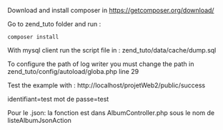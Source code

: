 Download and install composer in https://getcomposer.org/download/

Go to zend_tuto folder  and run :
```
composer install
```
With mysql client run the script file in : zend_tuto/data/cache/dump.sql

To configure the path of log writer you must change the path in zend_tuto/config/autoload/globa.php line 29

Test the example with : http://localhost/projetWeb2/public/success

identifiant=test
mot de passe=test




Pour le .json:
la fonction est dans AlbumController.php
sous le nom de listeAlbumJsonAction
